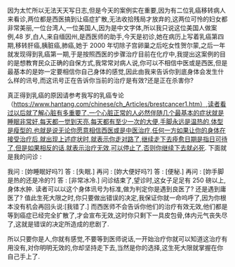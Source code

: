 因为太忙所以无法天天写日志,但是今天的案例实在重要,因为有二位乳癌移转病人来看诊,两位都是西医搞到让癌症扩散,无法收拾残局才放弃的,这两位可怜的妇女都非常美丽,一位台湾人,一位美国人,因为是中文字体,所以我只说这位美国人做案例,48 岁,白人,来自缅因州,是西医师的助手,今天是初诊,她在病历上写着乳癌第四期,移转肝癌,胰脏癌,肺癌,她于 2000 年切除子宫卵巢之后吃女性贺尔蒙,之后一年就发现得到乳癌第一期,于是按照西医的步骤治疗目前在化疗中,我提出这案例的目的是想教育民众正确的自保方式,我常常对病人说,你可以不相信中医或是西医,但是最基本的是妳一定要相信你自己身体的感觉,因此由我来告诉你到底身体会发生什么样的讯号,而这讯号正在告诉你当前的治疗是有效?还是正在杀害你?

真正得到乳癌的原因请参考我写的乳癌专论（https://www.hantang.com/chinese/ch_Articles/brestcancer1.htm）,读者看过以后就了解心脏有多重要了,一个心脏正常的人必然伴随几个最基本的症状就是睡眠非常好,每天都一觉到天亮,每天都有至少一次的大便,手脚永远是温热的,体型是瘦型的,也就是说无论你愿意相信西医或是中医治疗,任何一方如果让你的身体在接受治疗后,就出现上述症状时,就表示你走对路了,继续走下去痊愈日期是指日可待了,但是如果相反的话,就表示治疗无效,可以停止了,否则你继续下去就必死. 下面就是我的问诊 :

我问 : [妳睡眠好吗?] 答 : [失眠.] 再问 : [妳大便好吗?] 答 : [便秘.] 再问 : [妳手脚是热的还是冷的?] 答 : [非常冰冷.] 问诊结束了,望诊时,这女子足足有 250 磅以上,身体水肿. 读者可以以这个身体讯号为标准,做为判定你是遇到良医了? 还是遇到庸医了? 值此生死大限之时,你只要做出错误的决定,我保证你就一命呜呼了,因为你根本没有机会再回头说:[我错了.] 而西医师不会告诉你他们的治疗有效无效,他们都是等到癌症已经完全扩散了,才会宣布无效,这时你只剩下一具皮包骨,体内元气丧失尽了,这就是错误的决定所造成的悲剧了.

所以只要你是人,你就有感觉,不要等到医师说话,一开始治疗你就可以知道这治疗有用没有,对你明明无效的,你却坚持走下去,当然是你的选择,这生死大限就掌握在你自己手上了.
